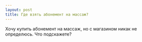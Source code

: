 ```yaml
---
layout: post 
title: Где взять абонемент на массаж? 
--- 
```

Хочу купить абонемент на массаж, но с магазином никак не определюсь. Что подскажете?
